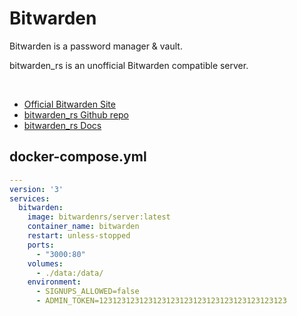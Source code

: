 # Bitwarden
Bitwarden is a password manager & vault.<br>

bitwarden_rs is an unofficial Bitwarden compatible server.

<br>

- [Official Bitwarden Site](https://bitwarden.com/)
- [bitwarden_rs Github repo](https://github.com/dani-garcia/bitwarden_rs)
- [bitwarden_rs Docs](https://github.com/dani-garcia/bitwarden_rs/wiki)


## docker-compose.yml
```yml
---
version: '3'
services:
  bitwarden:
    image: bitwardenrs/server:latest
    container_name: bitwarden
    restart: unless-stopped
    ports:
      - "3000:80"
    volumes:
      - ./data:/data/
    environment:
      - SIGNUPS_ALLOWED=false
	  - ADMIN_TOKEN=123123123123123123123123123123123123123123
```
